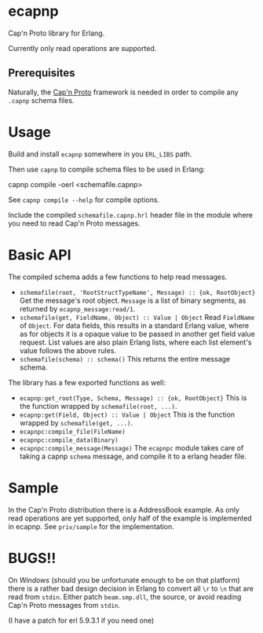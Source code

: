 ecapnp
======

Cap'n Proto library for Erlang.

Currently only read operations are supported.

Prerequisites
-------------

Naturally, the
[Cap'n Proto](http://kentonv.github.io/capnproto/index.html) framework
is needed in order to compile any `.capnp` schema files.


Usage
=====

Build and install `ecapnp` somewhere in you `ERL_LIBS` path.

Then use `capnp` to compile schema files to be used in Erlang:

   capnp compile -oerl <schemafile.capnp>

See `capnp compile --help` for compile options.

Include the compiled `schemafile.capnp.hrl` header file in the module
where you need to read Cap'n Proto messages.

Basic API
=========

The compiled schema adds a few functions to help read messages.

* `schemafile(root, 'RootStructTypeName', Message) :: {ok, RootObject}`
   Get the message's root object. `Message` is a list of binary
   segments, as returned by `ecapnp_message:read/1`.
* `schemafile(get, FieldName, Object) :: Value | Object`
   Read `FieldName` of `Object`. For data fields, this results in a
   standard Erlang value, where as for objects it is a opaque value to
   be passed in another get field value request. List values are also
   plain Erlang lists, where each list element's value follows the
   above rules.
* `schemafile(schema) :: schema()`
   This returns the entire message schema.

The library has a few exported functions as well:

* `ecapnp:get_root(Type, Schema, Message) :: {ok, RootObject}`
   This is the function wrapped by `schemafile(root, ...)`.
* `ecapnp:get(Field, Object) :: Value | Object`
   This is the function wrapped by `schemafile(get, ...)`.
* `ecapnpc:compile_file(FileName)`
* `ecapnpc:compile_data(Binary)`
* `ecapnpc:compile_message(Message)`
   The `ecapnpc` module takes care of taking a capnp `schema` message,
   and compile it to a erlang header file.

Sample
======

In the Cap'n Proto distribution there is a AddressBook example.
As only read operations are yet supported, only half of the example is
implemented in ecapnp. See `priv/sample` for the implementation.

BUGS!!
======

On *Windows* (should you be unfortunate enough to be on that platform)
there is a rather bad design decision in Erlang to convert all `\r` to
`\n` that are read from `stdin`. Either patch `beam.smp.dll`, the
source, or avoid reading Cap'n Proto messages from `stdin`.

(I have a patch for erl 5.9.3.1 if you need one)
